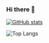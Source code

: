 ### Hi there 👋

[![GitHub stats](https://github-readme-stats.vercel.app/api?username=istone-you&theme=transparent&show_icons=true)](https://github.com/mo-ri-regen/github-readme-stats)

![Top Langs](https://github-readme-stats.vercel.app/api/top-langs/?username=istone-you&langs_count=10&layout=compact)

